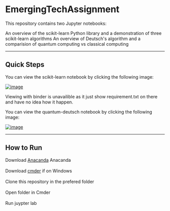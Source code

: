 # EmergingTechAssignment
This repository contains two Jupyter notebooks:

An overview of the scikit-learn Python library and a demonstration of three scikit-learn algorithms
An overview of Deutsch's algorithm and a comparision of quantum computing vs classical computing
***
## Quick Steps
You can view the scikit-learn notebook by clicking the following image:

<a href="https://nbviewer.org/github/Panachaijames/EmergingTechAssignment/blob/main/scikit-learn.ipynb">![image](https://user-images.githubusercontent.com/48323518/147769928-1d028eb5-6037-4b8e-b97c-4825350fb8ab.png)</a>

Viewing with binder is unavailible as it just show requirement.txt on there and have no idea how it happen.

You can view the quantum-deutsch notebook by clicking the following image:

<a href="https://nbviewer.org/github/Panachaijames/EmergingTechAssignment/blob/main/quantum-deutsch.ipynb">![image](https://user-images.githubusercontent.com/48323518/147769928-1d028eb5-6037-4b8e-b97c-4825350fb8ab.png)</a>

***
## How to Run
Download <a href="https://www.anaconda.com/products/individual">Anacanda</a> Anacanda <br><br>
Download <a href="https://cmder.net/">cmder</a> if on Windows <br><br>
Clone this repository in the prefered folder <br><br>
Open folder in Cmder<br><br>
Run juypter lab
